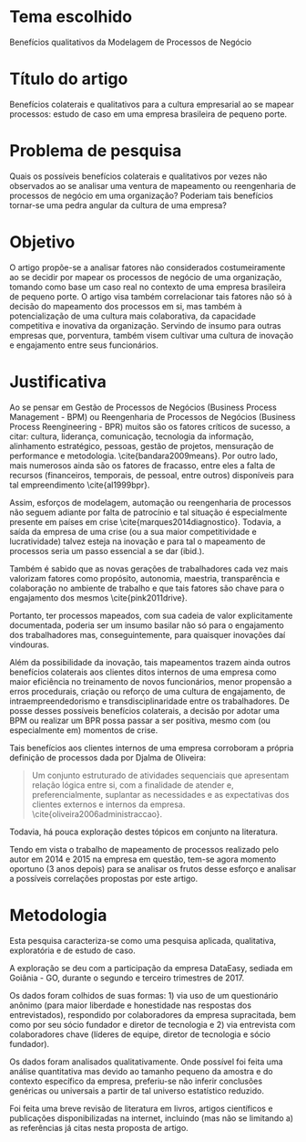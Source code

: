 # Tema escolhido

Benefícios qualitativos da Modelagem de Processos de Negócio

# Título do artigo

Benefícios colaterais e qualitativos para a cultura empresarial ao se mapear processos: estudo de caso em uma empresa brasileira de pequeno porte.

# Problema de pesquisa

Quais os possíveis benefícios colaterais e qualitativos por vezes não observados ao se analisar uma ventura de mapeamento ou reengenharia de processos de negócio em uma organização? Poderiam tais benefícios tornar-se uma pedra angular da cultura de uma empresa?

# Objetivo

O artigo propõe-se a analisar fatores não considerados costumeiramente ao se decidir por mapear os processos de negócio de uma organização, tomando como base um caso real no contexto de uma empresa brasileira de pequeno porte. O artigo visa também correlacionar tais fatores não só à decisão do mapeamento dos processos em si, mas também à potencialização de uma cultura mais colaborativa, da capacidade competitiva e inovativa da organização. Servindo de insumo para outras empresas que, porventura, também visem cultivar uma cultura de inovação e engajamento entre seus funcionários.

# Justificativa

Ao se pensar em Gestão de Processos de Negócios (Business Process Management - BPM) ou Reengenharia de Processos de Negócios (Business Process Reengineering - BPR) muitos são os fatores críticos de sucesso, a citar: cultura, liderança, comunicação, tecnologia da informação, alinhamento estratégico, pessoas, gestão de projetos, mensuração de performance e metodologia. \cite{bandara2009means}. Por outro lado, mais numerosos ainda são os fatores de fracasso, entre eles a falta de recursos (financeiros, temporais, de pessoal, entre outros) disponíveis para tal empreendimento \cite{al1999bpr}.

Assim, esforços de modelagem, automação ou reengenharia de processos não seguem adiante por falta de patrocínio e tal situação é especialmente presente em países em crise \cite{marques2014diagnostico}. Todavia, a saída da empresa de uma crise (ou a sua maior competitividade e lucratividade) talvez esteja na inovação e para tal o mapeamento de processos seria um passo essencial a se dar (ibid.).

Também é sabido que as novas gerações de trabalhadores cada vez mais valorizam fatores como propósito, autonomia, maestria, transparência e colaboração no ambiente de trabalho e que tais fatores são chave para o engajamento dos mesmos \cite{pink2011drive}.

Portanto, ter processos mapeados, com sua cadeia de valor explicitamente documentada, poderia ser um insumo basilar não só para o engajamento dos trabalhadores mas, conseguintemente, para quaisquer inovações daí vindouras.

Além da possibilidade da inovação, tais mapeamentos trazem ainda outros benefícios colaterais aos clientes ditos internos de uma empresa como maior eficiência no treinamento de novos funcionários, menor propensão a erros procedurais, criação ou reforço de uma cultura de engajamento, de intraempreendedorismo e transdisciplinaridade entre os trabalhadores. De posse desses possíveis benefícios colaterais, a decisão por adotar uma BPM ou realizar um BPR possa passar a ser positiva, mesmo com (ou especialmente em) momentos de crise.

Tais benefícios aos clientes internos de uma empresa corroboram a própria definição de processos dada por Djalma de Oliveira:

> Um conjunto estruturado de atividades sequenciais que apresentam relação lógica entre si, com a finalidade de atender e, preferencialmente, suplantar as necessidades e as expectativas dos clientes externos e internos da empresa. \cite{oliveira2006administraccao}.

Todavia, há pouca exploração destes tópicos em conjunto na literatura.

Tendo em vista o trabalho de mapeamento de processos realizado pelo autor em 2014 e 2015 na empresa em questão, tem-se agora momento oportuno (3 anos depois) para se analisar os frutos desse esforço e analisar a possíveis correlações propostas por este artigo.

# Metodologia

Esta pesquisa caracteriza-se como uma pesquisa aplicada, qualitativa, exploratória e de estudo de caso.

A exploração se deu com a participação da empresa DataEasy, sediada em Goiânia - GO, durante o segundo e terceiro trimestres de 2017.

Os dados foram colhidos de suas formas: 1) via uso de um questionário anônimo (para maior liberdade e honestidade nas respostas dos entrevistados), respondido por colaboradores da empresa supracitada, bem como por seu sócio fundador e diretor de tecnologia e 2) via entrevista com colaboradores chave (líderes de equipe, diretor de tecnologia e sócio fundador).

Os dados foram analisados qualitativamente. Onde possível foi feita uma análise quantitativa mas devido ao tamanho pequeno da amostra e do contexto específico da empresa, preferiu-se não inferir conclusões genéricas ou universais a partir de tal universo estatístico reduzido.

Foi feita uma breve revisão de literatura em livros, artigos científicos e publicações disponibilizadas na internet, incluindo (mas não se limitando a) as referências já citas nesta proposta de artigo.
